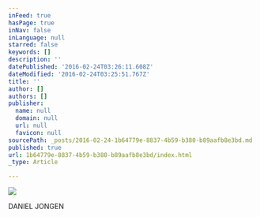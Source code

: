 ```yaml
---
inFeed: true
hasPage: true
inNav: false
inLanguage: null
starred: false
keywords: []
description: ''
datePublished: '2016-02-24T03:26:11.608Z'
dateModified: '2016-02-24T03:25:51.767Z'
title: ''
author: []
authors: []
publisher:
  name: null
  domain: null
  url: null
  favicon: null
sourcePath: _posts/2016-02-24-1b64779e-8837-4b59-b380-b89aafb8e3bd.md
published: true
url: 1b64779e-8837-4b59-b380-b89aafb8e3bd/index.html
_type: Article

---
```

![](https://the-grid-user-content.s3-us-west-2.amazonaws.com/432b662d-8317-412e-a5cf-59c41b0766f6.jpg)

DANIEL JONGEN